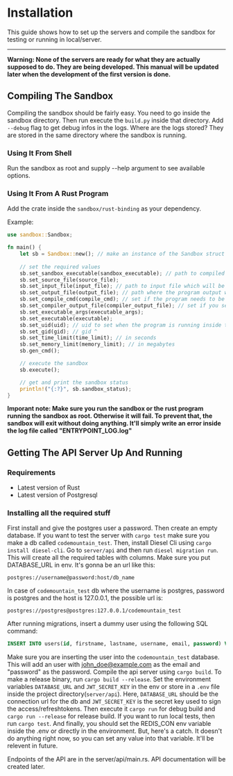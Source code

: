 # Installation

This guide shows how to set up the servers and compile the sandbox for testing or running in local/server.

---
**Warning: None of the servers are ready for what they are actually supposed to do. They are being developed. This manual will be updated later when the development of the first version is done.**

## Compiling The Sandbox

Compiling the sandbox should be fairly easy. You need to go inside the sandbox directory. Then run execute the ```build.py``` inside that directory. Add ```--debug``` flag to get debug infos in the logs. Where are the logs stored? They are stored in the same directory where the sandbox is running.

### Using It From Shell

Run the sandbox as root and supply --help argument to see available options.

### Using It From A Rust Program

Add the crate inside the ```sandbox/rust-binding``` as your dependency.

Example:

```rust
use sandbox::Sandbox;

fn main() {
    let sb = Sandbox::new(); // make an instance of the Sandbox struct
    
    // set the required values
    sb.set_sandbox_executable(sandbox_executable); // path to compiled sandbox binary
    sb.set_source_file(source_file);
    sb.set_input_file(input_file); // path to input file which will be put into STDIN
    sb.set_output_file(output_file); // path where the program output will be saved
    sb.set_compile_cmd(compile_cmd); // set if the program needs to be compiled
    sb.set_compiler_output_file(compiler_output_file); // set if you set the compile command
    sb.set_executable_args(executable_args);
    sb.set_executable(executable);
    sb.set_uid(uid); // uid to set when the program is running inside the sandbox
    sb.set_gid(gid); // gid ^
    sb.set_time_limit(time_limit); // in seconds
    sb.set_memory_limit(memory_limit); // in megabytes
    sb.gen_cmd();

    // execute the sandbox
    sb.execute();

    // get and print the sandbox status
    println!("{:?}", sb.sandbox_status);
}
```

**Imporant note: Make sure you run the sandbox or the rust program running the sandbox as root. Otherwise it will fail. To prevent that, the sandbox will exit without doing anything. It'll simply write an error inside the log file called "ENTRYPOINT_LOG.log"**

## Getting The API Server Up And Running

### Requirements

- Latest version of Rust
- Latest version of Postgresql

### Installing all the required stuff

First install and give the postgres user a password. Then create an empty database. If you want to test the server with ```cargo test``` make sure you make a db called ```codemountain_test```. Then, install Diesel Cli using ```cargo install diesel-cli```. Go to ```server/api``` and then run ```diesel migration run```. This will create all the required tables with columns. Make sure you put DATABASE_URL in env. It's gonna be an url like this:

```postgres://username@password:host/db_name```

In case of ```codemountain_test``` db where the username is postgres, password is postgres and the host is 127.0.0.1, the possible url is:

```postgres://postgres@postgres:127.0.0.1/codemountain_test```

After running migrations, insert a dummy user using the following SQL command:

```sql
INSERT INTO users(id, firstname, lastname, username, email, password) VALUES (25, 'John', 'Doe', 'johndoe', 'john_doe@example.com', '$2b$12$dDuxYtY4gfHBrxzZr6d6k.hHI1r9AAOLdTWC1rNSXKULwrpeiZYti')
```

Make sure you are inserting the user into the ```codemountain_test``` database. This will add an user with john_doe@example.com as the email and "password" as the password. Compile the api server using ```cargo build```. To make a release binary, run ```cargo build --release```. Set the environment variables ```DATABASE_URL``` and ```JWT_SECRET_KEY``` in the env or store in a ```.env``` file inside the project directory(```server/api```). Here, ```DATABASE_URL``` should be the connection url for the db and ```JWT_SECRET_KEY``` is the secret key used to sign the access/refreshtokens. Then execute it ```cargo run``` for debug build and ```cargo run --release``` for release build. If you want to run local tests, then run ```cargo test```.
And finally, you should set the REDIS_CON env variable inside the .env or directly in the environment. But, here's a catch. It doesn't do anything right now, so you can set any value into that variable. It'll be relevent in future.

Endpoints of the API are in the server/api/main.rs. API documentation will be created later.
